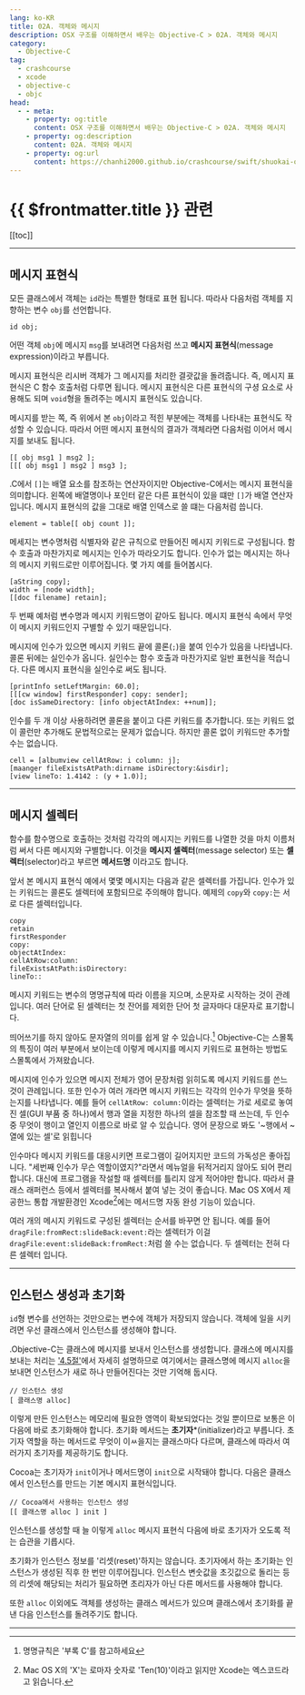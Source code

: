 ```yaml
---
lang: ko-KR
title: 02A. 객체와 메시지
description: OSX 구조를 이해하면서 배우는 Objective-C > 02A. 객체와 메시지
category:
  - Objective-C
tag: 
  - crashcourse
  - xcode
  - objective-c
  - objc
head:
  - - meta:
    - property: og:title
      content: OSX 구조를 이해하면서 배우는 Objective-C > 02A. 객체와 메시지
    - property: og:description
      content: 02A. 객체와 메시지
    - property: og:url
      content: https://chanhi2000.github.io/crashcourse/swift/shuokai-objc/02A.html
---
```


# {{ $frontmatter.title }} 관련

<SiteInfo
  name="목차"
  desc="OSX 구조를 이해하면서 배우는 Objective-C"
  url="/swift/shuokai-objc/README.md"
  preview="https://image.aladin.co.kr/product/2806/68/cover500/8968480338_1.jpg"/>

[[toc]]

---

## 메시지 표현식

모든 클래스에서 객체는 `id`라는 특별한 형태로 표현 됩니다. 따라사 다음처럼 객체를 지향하는 변수 `obj`를 선언합니다.

```objc
id obj;
```

어떤 객체 `obj`에 메시지 `msg`를 보내려면 다음처럼 쓰고 **메시지 표현식**(message expression)이라고 부릅니다.

메시지 표현식은 리시버 객체가 그 메시지를 처리한 결괏값을 돌려줍니다. 즉, 메시지 표현식은 <FontIcon icon="iconfont icon-c"/>C 함수 호출처럼 다루면 됩니다. 메시지 표현식은 다른 표현식의 구셩 요소로 사용해도 되며 `void`형을 돌려주는 메시지 표현식도 있습니다.

메시지를 받는 쪽, 즉 위에서 본 `obj`이라고 적힌 부분에는 객체를 나타내는 표현식도 작성할 수 있습니다. 따라서 어떤 메시지 표현식의 결과가 객체라면 다음처럼 이어서 메시지를 보내도 됩니다.

```objc
[[ obj msg1 ] msg2 ];
[[[ obj msg1 ] msg2 ] msg3 ];
```

.<FontIcon icon="iconfont icon-c"/>C에서 `[]`는 배열 요소를 참조하는 연산자이지만 <FontIcon icon="iconfont icon-objectivec"/>Objective-C에서는 메시지 표현식을 의미합니다. 왼쪽에 배열명이나 포인터 같은 다른 표현식이 있을 떄만 `[]`가 배열 연산자입니다. 메시지 표현식의 값을 그대로 배열 인덱스로 쓸 떄는 다음처럼 씁니다.

```objc
element = table[[ obj count ]];
```

메세지는 변수명처럼 식별자와 같은 규칙으로 만들어진 메시지 키워드로 구성됩니다. 함수 호출과 마찬가지로 메시지는 인수가 따라오기도 합니다. 인수가 없는 메시지는 하나의 메시지 키워드로만 이루어집니다. 몇 가지 예를 들어봅시다.

```objc
[aString copy];
width = [node width];
[[doc filename] retain];
```

두 번째 예처럼 변수명과 메시지 키워드명이 같아도 됩니다. 메시지 표현식 속에서 무엇이 메시지 키워드인지 구별할 수 있기 때문입니다.

메시지에 인수가 있으면 메시지 키워드 끝에 콜론(`;`)을 붙여 인수가 있음을 나타냅니다. 콜론 뒤에는 실인수가 옵니다. 실인수는 함수 호출과 마찬가지로 일반 표현식을 적습니다. 다른 메시지 표현식을 실인수로 써도 됩니다.

```objc
[printInfo setLeftMargin: 60.0];
[[[cw window] firstResponder] copy: sender];
[doc isSameDirectory: [info objectAtIndex: ++num]];
```

인수를 두 개 이상 사용하려면 콜론을 붙이고 다른 키워드를 추가합니다. 또는 키워드 없이 콜런만 추가해도 문법적으로는 문제가 없습니다. 하지만 콜론 없이 키워드만 추가할 수는 없습니다.

```objc
cell = [albumview cellAtRow: i column: j];
[maanger fileExistsAtPath:dirname isDirectory:&isdir];
[view lineTo: 1.4142 : (y + 1.0)];
```

---

## 메시지 셀렉터

함수를 함수명으로 호출하는 것처럼 각각의 메시지는 키워드를 나열한 것을 마치 이름처럼 써서 다른 메시지와 구별합니다. 이것을 **메시지 셀렉터**(message selector) 또는 **셀렉터**(selector)라고 부르면 **메서드명** 이라고도 합니다.

앞서 본 메시지 표현식 예에서 몇몇 메시지는 다음과 같은 셀렉터를 가집니다. 인수가 있는 키워드는 콜론도 셀렉터에 포함되므로 주의해야 합니다. 예제의 `copy`와 `copy:`는 서로 다른 셀렉터입니다.

```objc
copy
retain
firstResponder
copy:
objectAtIndex:
cellAtRow:column:
fileExistsAtPath:isDirectory:
lineTo::
```

메시지 키워드는 변수의 명명규칙에 따라 이름을 지으며, 소문자로 시작하는 것이 관례입니다. 여러 단어로 된 셀렉터는 첫 잔어를 제외한 단어 첫 글자마다 대문자로 표기합니다.

띄어쓰기를 하지 않아도 문자열의 의미를 쉽게 알 수 있습니다.[^1] <FontIcon icon="iconfont icon-objectivec"/>Objective-C는 스몰톡의 특징이 여러 부분에서 보이는데 이렇게 메시지를 메시지 키워드로 표현하는 방법도 스몰톡에서 가져왔습니다.

메시지에 인수가 있으면 메시지 전체가 영어 문장처럼 읽히도록 메시지 키워드를 쓴느 것이 관례입니다. 또한 인수가 여러 개라면 메시지 키워드는 각각의 인수가 무엇을 뜻하는지를 나타냅니다. 예를 들어 `cellAtRow: column:`이라는 셀렉터는 가로 세로로 놓여진 셀(GUI 부품 중 하나)에서 행과 열을 지정한 하나의 셀을 참조할 때 쓰는데, 두 인수 중 무엇이 행이고 열인지 이름으로 바로 알 수 있습니다. 영어 문장으로 봐도 '~행에서 ~열에 있는 셀'로 읽힙니다

인수마다 메시지 키워드를 대응시키면 프로그램이 길어지지만 코드의 가독성은 좋아집니다. "세번째 인수가 무슨 역할이였지?"라면서 메뉴얼을 뒤적거리지 않아도 되어 편리합니다. 대신에 프로그램을 작설할 때 셀렉터를 틀리지 않게 적어야만 합니다. 따라서 클래스 래퍼런스 등에서 셀렉터를 복사해서 붙여 넣는 것이 좋습니다. Mac OS X에서 제공한느 통합 개발환경인 <FontIcon icon="iconfont icon-xcode"/>Xcode[^2]에는 메서드명 자동 완성 기능이 있습니다.

여러 개의 메시지 키워드로 구성된 셀렉터는 순서를 바꾸면 안 됩니다. 예를 들어 `dragFile:fromRect:slideBack:event:`라는 셀렉터가 이걸 `dragFile:event:slideBack:fromRect:`처럼 쓸 수는 없습니다. 두 셀렉터는 전혀 다른 셀렉터 입니다.

---

## 인스턴스 생성과 초기화

`id`형 변수를 선언하는 것만으로는 변수에 객체가 저장되지 않습니다. 객체에 일을 시키려면 우선 클래스에서 인스턴스를 생성해야 합니다.

.<FontIcon icon="iconfont icon-objectivec"/>Objective-C는 클래스에 메시지를 보내서 인스턴스를 생성합니다. 클래스에 메시지를 보내는 처리는 ['4.5절'](04.md)에서 자세히 설명하므로 여기에서는 클래스명에 메시지 `alloc`을 보내면 인스턴스가 새로 하나 만들어진다는 것만 기억해 둡시다.

```objc
// 인스턴스 생성
[ 클래스명 alloc]
```

이렇게 만든 인스턴스는 메모리에 필요한 영역이 확보되었다는 것일 뿐이므로 보통은 이 다음에 바로 초기화해야 합니다. 초기화 메서드는 **초기자***(initializer)라고 부릅니다. 초기자 역할을 하는 메서드로 무엇이 이ㅆ을지는 클래스마다 다르며, 클래스에 따라서 여러가지 초기자를 제공하기도 합니다.

Cocoa는 초기자가 `init`이거나 메서드명이 `init`으로 시작돼야 합니다. 다음은 클래스에서 인스턴스를 만드는 기본 메시지 표현식입니다.

```objc
// Cocoa에서 사용하는 인스턴스 생성
[[ 클래스명 alloc ] init ]
```

인스턴스를 생성할 때 늘 이렇게 `alloc` 메시지 표현식 다음에 바로 초기자가 오도록 적는 습관을 기릅시다.

초기화가 인스턴스 정보를 '리셋(reset)'하지는 않습니다. 초기자에서 하는 초기화는 인스턴스가 생성된 직후 한 번만 이루어집니다. 인스턴스 변숫값을 초깃값으로 돌리는 등의 리셋에 해당되는 처리가 필요하면 초리자가 아닌 다른 메서드를 사용해야 합니다.

또한 `alloc` 이외에도 객체를 생성하는 클래스 메서드가 있으며 클래스에서 초기화를 끝낸 다음 인스턴스를 돌려주기도 합니다.

---

<TagLinks />

[^1]: 명명규칙은 '부록 C'를 참고하세요
[^2]: Mac OS X의 'X'는 로마자 숫자로 'Ten(10)'이라고 읽지만 Xcode는 엑스코드라고 읽습니다.
